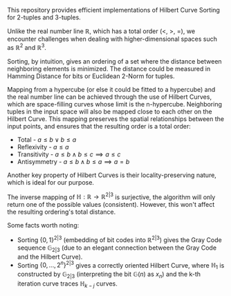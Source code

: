 This repository provides efficient implementations of Hilbert Curve Sorting for 2-tuples and 3-tuples.

Unlike the real number line $\mathbb{R}$, which has a total order ($<$, $>$, $=$),
we encounter challenges when dealing with higher-dimensional spaces such as $\mathbb{R}^2$ and $\mathbb{R}^3$.

Sorting, by intuition, gives an ordering of a set where the distance between neighboring elements is minimized.
The distance could be measured in Hamming Distance for bits or Euclidean 2-Norm for tuples.

Mapping from a hypercube (or else it could be fitted to a hypercube) and the real number line
can be achieved through the use of Hilbert Curves,
which are space-filling curves whose limit is the n-hypercube.
Neighboring tuples in the input space will also be mapped close to each other on the Hilbert Curve.
This mapping preserves the spatial relationships between the input points,
and ensures that the resulting order is a total order:

- Total - $a \le b \lor b \le a$
- Reflexivity - $a \le a$
- Transitivity - $a \le b \land b \le c \implies a \le c$
- Antisymmetry - $a \le b \land b \le a \implies a = b$

Another key property of Hilbert Curves is their locality-preserving nature, which is ideal for our purpose.

The inverse mapping of $\mathbb{H}: \mathbb{R} \rightarrow \mathbb{R}^{2 | 3}$ is surjective,
the algorithm will only return one of the possible values (consistent). However, this won't affect the resulting ordering's total distance.

Some facts worth noting:
- Sorting $\{0,1\}^{2|3}$ (embedding of bit codes into $\mathbb{R}^{2|3}$)
gives the Gray Code sequence $\mathbb{G}_{2|3}$ (due to an elegant connection between the Gray Code and the Hilbert Curve).
- Sorting $\{0, \dots, 2^n\}^{2|3}$ gives a correctly oriented Hilbert Curve, where $\mathbb{H}_1$ is constructed by $\mathbb{G}_{2|3}$ (interpreting the bit $\mathbb{G}(n)$ as $x_n$) and the k-th iteration curve traces $\mathbb{H}_{k-j}$ curves.
